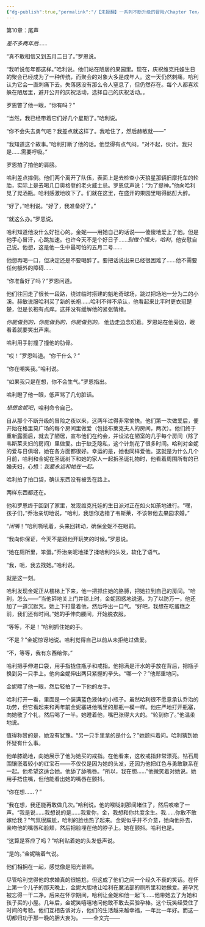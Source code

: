 ```yaml
---
{"dg-publish":true,"permalink":"/【未授翻】一系列不断升级的冒险/Chapter Ten/","created":"2024-11-18T18:23:15.907+08:00","updated":"2024-11-18T18:26:38.610+08:00"}
---
```


第10章：尾声

*差不多两年后……*

“真不敢相信又到五月二日了。”罗恩说。

“我听说每年都这样。”哈利说。他们站在陋居的果园里。现在，庆祝维克托娃生日的聚会已经成为了一种传统，而聚会的对象大多是成年人。这一天仍然刺痛，哈利认为它会一直刺痛下去。失落感没有那么令人窒息了，但仍然存在。每个人都喜欢躲在陋居里，避开公开的庆祝活动，选择自己的庆祝活动。。

罗恩瞥了他一眼，“你有吗？”

“当然，我已经带着它们好几个星期了。”哈利说。

“你不会失去勇气吧？我差点就这样了。我呛住了，然后赫敏就——”

“我知道这个故事。”哈利打断了他的话。他觉得有点气闷。“对不起，伙计。我只是……需要呼吸。”

罗恩拍了拍他的肩膀。

哈利差点摔倒。他们两个离开了队伍，表面上是去检查小天狼星那辆旧摩托车的轮胎，实际上是去喝几口奥格登的老火威士忌。罗恩低声说：“为了提神。”他向哈利晃了晃酒瓶。哈利感激地收下了。们就在这里，在盛开的果园里喝得酩酊大醉。

“好了，”哈利说。“好了，我准备好了。”

“就这么办。”罗恩说。

哈利知道他没什么好担心的。金妮——用她自己的话说——傻傻地爱上了他。但是他手心冒汗，心跳加速。也许今天不是个好日子……*别做个懦夫，哈利*，他安慰自己说。他想，这是他一生中最可怕的五月二号……

他想再喝一口，但决定还是不要喝醉了。要把话说出来已经很困难了……他不需要任何额外的障碍……

“你准备好了吗？”罗恩问道。

他们往回走了很长一段路，绕过临时搭建的魁地奇球场，跳过把场地一分为二的小溪。赫敏说服哈利买了新的长袍……哈利不得不承认，他看起来比平时更衣冠楚楚，但是长袍有点痒。这并没有缓解他的紧张情绪。

*你能做到的，你能做到的，你能做到的。* 他边走边念叨着。罗恩站在他旁边，眼看着就要笑出声来。

哈利用手肘撞了撞他的肋骨。

“哎！”罗恩叫道。“你干什么？”

“你在嘲笑我。”哈利说。

“如果我只是在想，你不会生气。”罗恩指出。

哈利瞪了他一眼，低声骂了几句脏话。

*想想金妮吧*，哈利命令自己。

自从那个不断升级的冒险之夜以来，这两年过得非常愉快。他们第一次做爱后，便开始在格里莫广场的每个房间里做爱（包括布莱克夫人的房间，两次）。他们终于重新露面后，就去了陋居，宣布他们在约会，并设法在陋室的几乎每个房间（除了韦斯莱夫妇的房间）里做爱。由于缺乏隐私，这个计划花了很多时间。哈利对金妮的爱与日俱增，她在各方面都很好。幸运的是，她也同样爱他。这就是为什么几个月前，哈利和金妮在圣诞树下和她的家人一起拆圣诞礼物时，他看着周围所有的已婚夫妇，心想：*我要永远和她在一起。*

哈利拍了拍口袋，确认东西没有被丢在路上。

两样东西都还在。

他和罗恩终于回到了家里，发现维克托娃的生日派对正在如火如荼地进行。“嘿，孩子们，”乔治亲切地说，“哈利，我想你选错了韦斯莱，不该带他去果园求婚。”

“*闭嘴*！”哈利嘶吼着，头来回转动，确保金妮不在眼前。

“我向你保证，今天不是跟他开玩笑的时候。”罗恩说。

“她在厕所里，笨蛋。”乔治亲昵地揉了揉哈利的头发，软化了语气。

“我，呃，我去找她。”哈利说。

就是这一刻。

哈利发现金妮正从楼梯上下来，他一把抓住她的胳膊，把她拉到自己的房间。“哈利，怎么——”当他砰地关上门并锁上时，金妮困惑地说道。为了以防万一，他还加了一道沉默咒。她上下打量着他，然后呼出一口气。“好吧，我想在吃蛋糕之前，我们还有时间。”她的手伸向腰间，开始脱衣服。

“等等，不是！”哈利抓住她的手。

“不是？”金妮惊讶地说。哈利觉得自己以前从未拒绝过做爱。

“不，等等，我有东西给你。”

哈利把手伸进口袋，用手指拢住瓶子和戒指。他把满是汗水的手放在背后，把瓶子换到另一只手上。他向金妮伸出两只紧握的拳头。“哪一个？”他郑重地问。

金妮瞟了他一眼，然后轻拍了一下他的左手。

哈利打开一看，里面是一个装满蓝色液体的小瓶子。虽然哈利很不愿意承认乔治的功劳，但它看起来和两年前金妮塞进他嘴里的那瓶一模一样。他庄严地打开瓶塞，向她敬了个礼，然后喝了一半。她瞪着他，嘴巴张得大大的。“轮到你了。”他温柔地说。

值得称赞的是，她没有犹豫。“另一只手里拿的是什么？”她颤抖着问。哈利猜到她怀疑有什么事。

他单膝跪地，向她展示了他为她买的戒指。在他看来，这枚戒指非常漂亮。钻石周围镶嵌着较小的红宝石——不仅仅是因为她的头发，还因为他把红色与勇敢联系在一起。他希望这适合她。他舔了舔嘴唇。“所以，我在想……”他微笑着对她说。她用手捂住嘴，但他能看出她的嘴唇在颤抖。

“你在想……？”

“我在想，我还能再敢做几次。”哈利说。他的喉咙刹那间堵住了，然后咳嗽了一声。“我是说……我想说的是……我爱你，金，我想和你共度余生。我……你敢不敢嫁给我？”气氛很尴尬，哈利的脸也热了起来。金妮似乎并不介意，她向他扑去，亲吻他的嘴唇和脸颊，然后把脸埋在他的脖子上。她在颤抖。哈利也是。

“这算是答应了吗？”哈利贴着她的头发低声说。

“是的。”金妮喘着气说。

他们相拥在一起，感觉像是阳光普照。

尽管哈利觉得他的求婚真的很尴尬，但这成了他们之间一个经久不衰的笑话。在怀上第一个儿子的那天晚上，金妮大胆地让哈利在魔法部的厕所里和她做爱。避孕咒被忘得一干二净。后来在怀孕期间，哈利让金妮和他一起飞……他带她去了为她和孩子买的小屋。几年后，金妮笑嘻嘻地问他敢不敢去买验孕棒。这个玩笑经受住了时间的考验。他们互相告诉对方，他们的生活越来越幸福，一年比一年好。而这一切都归功于那一晚的胆大妄为。
——全文完——